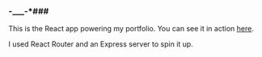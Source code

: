 ### -___-*###

This is the React app powering my portfolio. You can see it in action [here](http://www.schmartmann.com).

I used React Router and an Express server to spin it up. 
